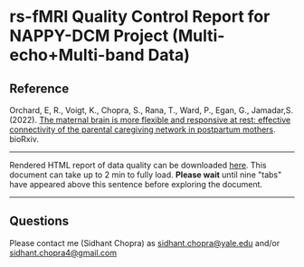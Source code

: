 rs-fMRI Quality Control Report for NAPPY-DCM Project (Multi-echo+Multi-band Data)
================

## Reference

Orchard, E, R., Voigt, K., Chopra, S., Rana, T., Ward, P., Egan, G., Jamadar,S. (2022). [The maternal brain is more flexible and responsive at rest: effective connectivity of the parental caregiving network in postpartum mothers]([https://www.medrxiv.org/content/10.1101/2022.01.11.22268989v3](https://www.biorxiv.org/content/10.1101/2022.09.26.509524v1)).
bioRxiv.

------------------------------------------------------------------------

Rendered HTML report of data quality can be downloaded [here](https://www.dl.dropboxusercontent.com/s/dn4yz1c94bl7vj8/report_git.html?dl=0). This document can take up to 2 min to fully load. **Please wait** until nine "tabs" have appeared above this sentence before exploring the document.

------------------------------------------------------------------------

## Questions

Please contact me (Sidhant Chopra) as <sidhant.chopra@yale.edu> and/or
<sidhant.chopra4@gmail.com>
